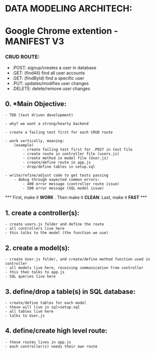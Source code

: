 # DATA MODELING ARCHITECH:

# Google Chrome extention - MANIFEST V3




### CRUD ROUTE:
- .POST: signup/creates a user in database
- .GET: (findAll) find all user accounts
- .GET: (findById) find a specific user
- .PUT: updates/modifies user changes
- .DELETE: delete/remove user changes

## 0. *Main Objective: 
    - TDD (test driven development)

    - why? we want a strong/hearty backend

    - create a failing test first for each CRUD route

    - work vertically, meaning:
        (example)
            - create failing test first for .POST in test file
            - create route in controller file (users.js)
            - create method in model file (User.js)
            - create/define route in app.js
            - drop/define tables in setup.sql

    - write/refine/adjust code to get tests passing
        - debug through expected common errors:
            - 400 error message (controller route issue)
            - 500 error message (SQL model issue)

*** First, make it **WORK** . Then make it **CLEAN**. Last, make it **FAST** ***

## 1. create a controller(s):
    - create users.js folder and define the route
    - all controllers live here
    - this talks to the model (the function we use)

## 2. create a model(s):
    - create User.js folder, and create/define method function used in controller
    - all models live here, receiving communication from controller
    - this then talks to app.js 
    - SQL queries live here

## 3. define/drop a table(s) in SQL database:
    - create/define tables for each model
    - these will live in sql>setup.sql
    - all tables live here
    - talks to User.js

## 4. define/create high level route:
    - these routes lives in app.js
    - each controller(s) needs their own route

